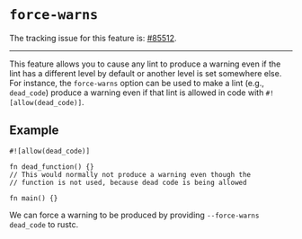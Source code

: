# `force-warns`

The tracking issue for this feature is: [#85512](https://github.com/rust-lang/rust/issues/85512).

------------------------

This feature allows you to cause any lint to produce a warning even if the lint has a different level by default or another level is set somewhere else. For instance, the `force-warns` option can be used to make a lint (e.g., `dead_code`) produce a warning even if that lint is allowed in code with `#![allow(dead_code)]`.

## Example

```rust,ignore (partial-example)
#![allow(dead_code)]

fn dead_function() {}
// This would normally not produce a warning even though the 
// function is not used, because dead code is being allowed

fn main() {}
```

We can force a warning to be produced by providing `--force-warns dead_code` to rustc.
